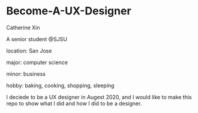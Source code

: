 # Become-A-UX-Designer

Catherine Xin

A senior student @SJSU

location: San Jose

major: computer science

minor: business

hobby: baking, cooking, shopping, sleeping

I deciede to be a UX designer in Augest 2020, and I would like to make this repo to show what I did and how I did to be a designer. 
